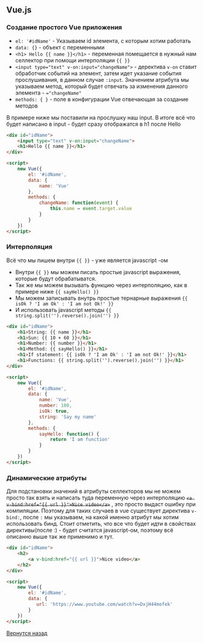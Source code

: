 ## Vue.js

### Создание простого Vue приложения

* ```el: '#idName'``` - Указываем id элемента, с которым хотим работать
* ```data: {}``` - объект с переменными 
* ```<h1> Hello {{ name }}</h1>``` - переменная помещается в нужный нам селлектор при помощи интерполяции ```{{ }}```
* ```<input type="text" v-on:input="changeName">``` - деректива ```v-on``` ставит обработчик событий на элемент, затем идет указание события прослушивания, в данном случае ```:input```. Значением атрибута мы указываем метод, который будет отвечать за изменения данного элемента - ```="changeName"```
* ```methods: { }``` - поле в конфигурации Vue отвечающая за создание методов

В примере ниже мы поставили на прослушку наш input. В итоге всё что будет написано в input - будет сразу отображатся в h1 после Hello

```html
<div id="idName">
    <input type="text" v-on:input="changeName">
    <h1>Hello {{ name }}</h1>
</div>

<script>
    new Vue({
        el: '#idName',
        data: {
            name: 'Vue'
        },
        methods: {
            changeName: function(event) {
                this.name = event.target.value
            }
        }
    })
</script>
```

### Интерполяция

Всё что мы пишем внутри ```{{ }}``` - уже является javascript -ом

* Внутри ```{{ }}``` мы можем писать простые javascript выражения, которые будут обрабатыватся. 
* Так же мы можем вызывать функцию через интерполяцию, как в примере ниже ```{{ sayHello() }}```
* Мы можем записывать внутрь простые тернарные выражения ```{{ isOk ? 'I am Ok' : 'I am not Ok!' }}```
* И использовать javascript методы ```{{ string.split('').reverse().join('') }}```

```html
<div id="idName">
    <h1>String: {{ name }}</h1>
    <h1>Sun: {{ 10 + 60 }}</h1>
    <h1>Number: {{ number }}</h1>
    <h1>Method: {{ sayHello() }}</h1>
    <h1>If statement: {{ isOk ? 'I am Ok' : 'I am not Ok!' }}</h1>
    <h1>Functions: {{ string.split('').reverse().join('') }}</h1>
</div>

<script>
    new Vue({
        el: '#idName',
        data: {
            name: 'Vue',
            number: 100,
            isOk: true,
            string: 'Say my name'
        },
        methods: {
            sayHello: function() {
                return 'I am function'
            }
        }
    })
</script>
```


### Динамические атрибуты

Для подстановки значений в атрибуты селлекторов мы не можем просто так взять и написать туда переменную через интерполяцию ~~```<a v-bind:href="{{ url }}">Nice video</a>```~~ , это просто выдаст ошибку при компиляции.
Поэтому для таких случаев в vue существует директива ```v-bind:```, после ```:``` мы указываем, на какой именно атрибут мы хотим использовать бинд.
Стоит отметить, что все что будет идти в свойствах директивы(после :) - будет считатся javascript-ом, поэтому всё описанно выше так же применимо и тут.

```html
<div id="idName">
    <h2>
        <a v-bind:href="{{ url }}">Nice video</a>
    </h2>
</div>

<script>
    new Vue({
        el: '#idName',
        data: {
           url: 'https://www.youtube.com/watch?v=DxjH44mofek'
        }
    })
</script>
```

[Вернутся назад](../README.md)